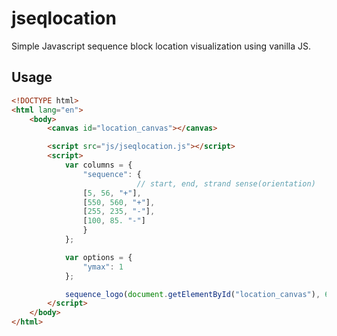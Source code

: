 jseqlocation
========

Simple Javascript sequence block location visualization using vanilla JS.

## Usage

```html
<!DOCTYPE html>
<html lang="en">
    <body>
        <canvas id="location_canvas"></canvas>

        <script src="js/jseqlocation.js"></script>
        <script>
            var columns = {
			    "sequence": {
                            // start, end, strand sense(orientation)
				[5, 56, "+"],
				[550, 560, "+"],
				[255, 235, "-"],
				[100, 85. "-"]								
			    }
			};						

            var options = {
                "ymax": 1
            };

            sequence_logo(document.getElementById("location_canvas"), 600, 200, columns, options);
        </script>
    </body>
</html>
```
